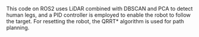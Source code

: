This code on  ROS2 uses LiDAR combined with DBSCAN and PCA to detect human legs, 
and a PID controller is employed to enable the robot to follow the target. 
For resetting the robot, the QRRT* algorithm is used for path planning.

   
